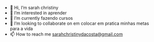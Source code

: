 - 👋 Hi, I’m  sarah christiny
- 👀 I’m interested in  aprender
- 🌱 I’m currently  fazendo cursos 
- 💞️ I’m looking to collaborate on em colocar em pratica minhas metas para a vida  
- 📫 How to reach me  sarahchristinydacosta@gmail.com

<!---
sarahchristiny/sarahchristiny is a ✨ special ✨ repository because its `README.md` (this file) appears on your GitHub profile.
You can click the Preview link to take a look at your changes.
--->
